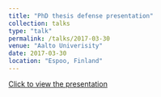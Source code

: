 ```yaml
---
title: "PhD thesis defense presentation"
collection: talks
type: "talk"
permalink: /talks/2017-03-30
venue: "Aalto Univerisity"
date: 2017-03-30
location: "Espoo, Finland"
---
```


[Click to view the presentation](http://huibinshen.github.io/files/lectio_praecursoria.pdf)